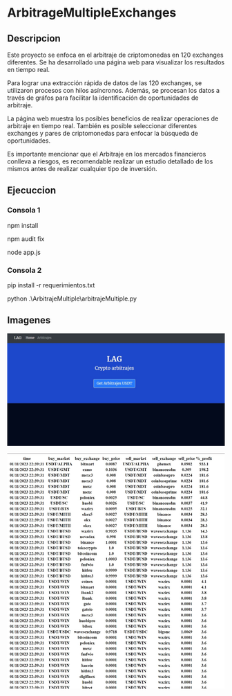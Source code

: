 <h1>ArbitrageMultipleExchanges</h1>

<h2>Descripcion</h2>
Este proyecto se enfoca en el arbitraje de criptomonedas en 120 exchanges diferentes. Se ha desarrollado una página web para visualizar los resultados en tiempo real.

Para lograr una extracción rápida de datos de las 120 exchanges, se utilizaron procesos con hilos asíncronos. Además, se procesan los datos a través de gráfos para facilitar la identificación de oportunidades de arbitraje.

La página web muestra los posibles beneficios de realizar operaciones de arbitraje en tiempo real. También es posible seleccionar diferentes exchanges y pares de criptomonedas para enfocar la búsqueda de oportunidades.

Es importante mencionar que el Arbitraje en los mercados financieros conlleva a riesgos, es recomendable realizar un estudio detallado de los mismos antes de realizar cualquier tipo de inversión.
<h2>Ejecuccion</h2>

<h3>Consola 1</h3>

npm install

npm audit fix

node app.js

<h3>Consola 2</h3>

pip install -r requerimientos.txt

python .\ArbitrajeMultiple\arbitrajeMultiple.py 
<h2>Imagenes</h2>

![Principal](https://raw.githubusercontent.com/lag21392/ArbitrageMultipleExchanges/main/images/1.jpg)

![Tabla de Arbitrajes](https://raw.githubusercontent.com/lag21392/ArbitrageMultipleExchanges/main/images/2.jpg)
